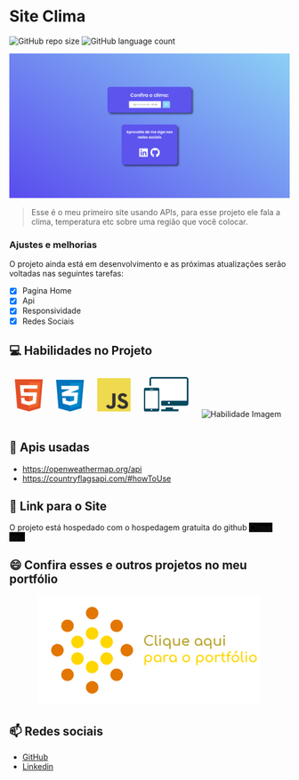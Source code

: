 # Site Clima

![GitHub repo size](https://img.shields.io/github/repo-size/DyegoAnjos/Site-Clima?style=for-the-badge)
![GitHub language count](https://img.shields.io/github/languages/count/DyegoAnjos/Site-Clima?style=for-the-badge)

<img src="/imgs/readme/Capa.png" alt="exemplo imagem">

> Esse é o meu primeiro site usando APIs, para esse projeto ele fala a clima, temperatura etc sobre uma região que você colocar.

### Ajustes e melhorias

O projeto ainda está em desenvolvimento e as próximas atualizações serão voltadas nas seguintes tarefas:

- [x] Pagina Home
- [x] Api
- [X] Responsividade
- [X] Redes Sociais

## 💻 Habilidades no Projeto

<img src="/imgs/readme/html.svg" alt="Habilidade Imagem" style="width: 50px; margin:10px;">
<img src="/imgs/readme/css.png" alt="Habilidade Imagem" style="width: 50px; margin:10px;">
<img src="/imgs/readme/js.png" alt="Habilidade Imagem" style="width: 60px; margin:10px;">
<img src="/imgs/readme/responsivo.png" alt="Habilidade Imagem" style="width: 80px; margin:10px;">
<img src="/imgs/readme/api.png" alt="Habilidade Imagem" style="width: 60px; margin:10px;">

## 📝 Apis usadas
- https://openweathermap.org/api
- https://countryflagsapi.com/#howToUse

## 🚀 Link para o Site

O projeto está hospedado com o hospedagem gratuita do github
<a href="https://dyegoanjos.github.io/Site-Clima/" target="_blank" style="background-color: black;">Clique aqui</a>


## 😄 Confira esses e outros projetos no meu portfólio
<a href="https://dyegoanjos.github.io/Portfolio/" target="_blank">
    <img src="/imgs/readme/portfolioImg.png" alt="Habilidade Imagem" style="width: 400px; margin: 0px 50px;">
</a>

## 📫 Redes sociais
- <a href="https://github.com/DyegoAnjos" target="_blank">GitHub</a>
- <a href="https://www.linkedin.com/in/dyego-cordeiro-8491891a3/" target="_blank">Linkedin</a>